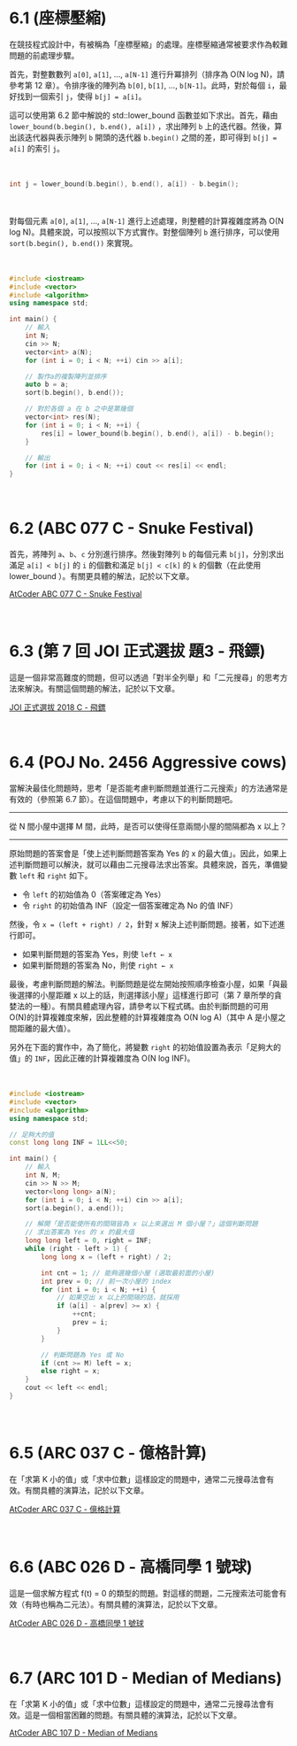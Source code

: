 # 6.1 (座標壓縮)

在競技程式設計中，有被稱為「座標壓縮」的處理。座標壓縮通常被要求作為較難問題的前處理步驟。

首先，對整數數列 `a[0]`, `a[1]`, ..., `a[N-1]` 進行升冪排列（排序為 O(N log N)，請參考第 12 章）。令排序後的陣列為 `b[0]`, `b[1]`, ..., `b[N-1]`。此時，對於每個 `i`，最好找到一個索引 `j`，使得 `b[j] = a[i]`。

這可以使用第 6.2 節中解說的 std::lower_bound 函數並如下求出。首先，藉由 `lower_bound(b.begin(), b.end(), a[i])` ，求出陣列 `b` 上的迭代器。然後，算出該迭代器與表示陣列 `b` 開頭的迭代器 `b.begin()` 之間的差，即可得到 `b[j] = a[i]` 的索引 `j`。


　

```cpp
int j = lower_bound(b.begin(), b.end(), a[i]) - b.begin();
```

　

對每個元素 `a[0]`, `a[1]`, ..., `a[N-1]` 進行上述處理，則整體的計算複雜度將為 O(N log N)。具體來說，可以按照以下方式實作。對整個陣列 `b` 進行排序，可以使用 `sort(b.begin(), b.end())` 來實現。

　

```cpp
#include <iostream>
#include <vector>
#include <algorithm>
using namespace std;

int main() {
    // 輸入
    int N;
    cin >> N;
    vector<int> a(N);
    for (int i = 0; i < N; ++i) cin >> a[i];

    // 製作a的複製陣列並排序
    auto b = a;
    sort(b.begin(), b.end());

    // 對於各個 a 在 b 之中是第幾個
    vector<int> res(N);
    for (int i = 0; i < N; ++i) {
        res[i] = lower_bound(b.begin(), b.end(), a[i]) - b.begin();
    }

    // 輸出
    for (int i = 0; i < N; ++i) cout << res[i] << endl;
}
```

　

# 6.2 (ABC 077 C - Snuke Festival)

首先，將陣列 `a`、`b`、`c` 分別進行排序。然後對陣列 `b` 的每個元素 `b[j]`，分別求出滿足 `a[i] < b[j]` 的 `i` 的個數和滿足 `b[j] < c[k]` 的 `k` 的個數（在此使用 lower_bound ）。有關更具體的解法，記於以下文章。

[AtCoder ABC 077 C - Snuke Festival](https://drken1215.hatenablog.com/entry/2021/02/25/223800)

　

# 6.3 (第 7 回 JOI 正式選拔 題3 - 飛鏢)

這是一個非常高難度的問題，但可以透過「對半全列舉」和「二元搜尋」的思考方法來解決。有關這個問題的解法，記於以下文章。

[JOI 正式選拔 2018 C - 飛鏢](https://drken1215.hatenablog.com/entry/2020/12/04/035454)

　

# 6.4 (POJ No. 2456 Aggressive cows)

當解決最佳化問題時，思考「是否能考慮判斷問題並進行二元搜索」的方法通常是有效的（參照第 6.7 節）。在這個問題中，考慮以下的判斷問題吧。

-----

從 N 間小屋中選擇 M 間，此時，是否可以使得任意兩間小屋的間隔都為 x 以上？

-----


原始問題的答案會是「使上述判斷問題答案為 Yes 的 x 的最大值」。因此，如果上述判斷問題可以解決，就可以藉由二元搜尋法求出答案。具體來說，首先，準備變數 `left` 和 `right` 如下。

- 令 `left` 的初始值為 0（答案確定為 Yes）
- 令 `right` 的初始值為 INF（設定一個答案確定為 No 的值 INF）

然後，令 `x = (left + right) / 2`，針對 x 解決上述判斷問題。接著，如下述進行即可。

- 如果判斷問題的答案為 Yes，則使 `left ← x`
- 如果判斷問題的答案為 No，則使 `right ← x`

最後，考慮判斷問題的解法。判斷問題是從左開始按照順序檢查小屋，如果「與最後選擇的小屋距離 x 以上的話，則選擇該小屋」這樣進行即可（第 7 章所學的貪婪法的一種）。有關具體處理內容，請參考以下程式碼。由於判斷問題的可用 O(N)的計算複雜度來解，因此整體的計算複雜度為 O(N log A)（其中 A 是小屋之間距離的最大值）。

另外在下面的實作中，為了簡化，將變數 `right` 的初始值設置為表示「足夠大的值」的 `INF`，因此正確的計算複雜度為 O(N log INF)。


　

```cpp
#include <iostream>
#include <vector>
#include <algorithm>
using namespace std;

// 足夠大的值
const long long INF = 1LL<<50;

int main() {
    // 輸入
    int N, M;
    cin >> N >> M;
    vector<long long> a(N);
    for (int i = 0; i < N; ++i) cin >> a[i];
    sort(a.begin(), a.end());

    // 解開「是否能使所有的間隔皆為 x 以上來選出 M 個小屋？」這個判斷問題
    // 求出答案為 Yes 的 x 的最大值
    long long left = 0, right = INF;
    while (right - left > 1) {
        long long x = (left + right) / 2;

        int cnt = 1; // 能夠選幾個小屋 (選取最前面的小屋)
        int prev = 0; // 前一次小屋的 index
        for (int i = 0; i < N; ++i) {
            // 如果空出 x 以上的間隔的話，就採用
            if (a[i] - a[prev] >= x) {
                ++cnt;
                prev = i;
            }
        }

        // 判斷問題為 Yes 或 No 
        if (cnt >= M) left = x;
        else right = x;
    }
    cout << left << endl;
}
```

　

# 6.5 (ARC 037 C - 億格計算)

在「求第 K 小的值」或「求中位數」這樣設定的問題中，通常二元搜尋法會有效。有關具體的演算法，記於以下文章。

[AtCoder ARC 037 C - 億格計算](https://drken1215.hatenablog.com/entry/2021/07/03/041500)

　

# 6.6 (ABC 026 D - 高橋同學 1 號球)

這是一個求解方程式 f(t) = 0 的類型的問題。對這樣的問題，二元搜索法可能會有效（有時也稱為二元法）。有關具體的演算法，記於以下文章。

[AtCoder ABC 026 D - 高橋同學 1 號球](https://drken1215.hatenablog.com/entry/2021/07/03/173400)

　

# 6.7 (ARC 101 D - Median of Medians)

在「求第 K 小的值」或「求中位數」這樣設定的問題中，通常二元搜尋法會有效。這是一個相當困難的問題。有關具體的演算法，記於以下文章。

[AtCoder ABC 107 D - Median of Medians](https://drken1215.hatenablog.com/entry/2018/09/08/011500?_ga=2.135966193.1107495987.1625194483-791597362.1625194483)

